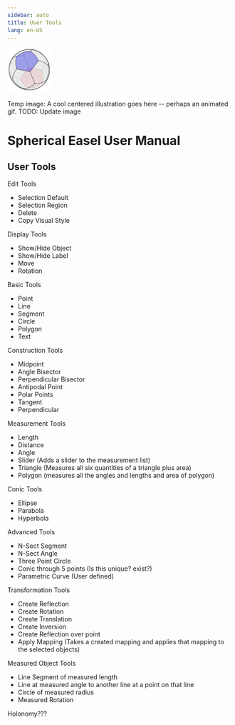 ```yaml
---
sidebar: auto
title: User Tools
lang: en-US
---
```


![Spherical Easel Logo](../SphericalEaselLogo.gif)

Temp image: A cool centered illustration goes here -- perhaps an animated gif. TODO: Update image

# Spherical Easel User Manual

## User Tools

Edit Tools

- Selection Default
- Selection Region
- Delete
- Copy Visual Style

Display Tools

- Show/Hide Object
- Show/Hide Label
- Move
- Rotation

Basic Tools

- Point
- Line
- Segment
- Circle
- Polygon
- Text

Construction Tools

- Midpoint
- Angle Bisector
- Perpendicular Bisector
- Antipodal Point
- Polar Points
- Tangent
- Perpendicular

Measurement Tools

- Length
- Distance
- Angle
- Slider (Adds a slider to the measurement list)
- Triangle (Measures all six quantities of a triangle plus area)
- Polygon (measures all the angles and lengths and area of polygon)

Conic Tools

- Ellipse
- Parabola
- Hyperbola

Advanced Tools

- N-Sect Segment
- N-Sect Angle
- Three Point Circle
- Conic through 5 points (Is this unique? exist?)
- Parametric Curve (User defined)

Transformation Tools

- Create Reflection
- Create Rotation
- Create Translation
- Create Inversion
- Create Reflection over point
- Apply Mapping (Takes a created mapping and applies that mapping to the selected objects)

Measured Object Tools

- Line Segment of measured length
- Line at measured angle to another line at a point on that line
- Circle of measured radius
- Measured Rotation

Holonomy???
